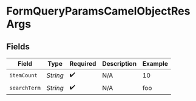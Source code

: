 # FormQueryParamsCamelObjectResArgs


## Fields

| Field              | Type               | Required           | Description        | Example            |
| ------------------ | ------------------ | ------------------ | ------------------ | ------------------ |
| `itemCount`        | *String*           | :heavy_check_mark: | N/A                | 10                 |
| `searchTerm`       | *String*           | :heavy_check_mark: | N/A                | foo                |